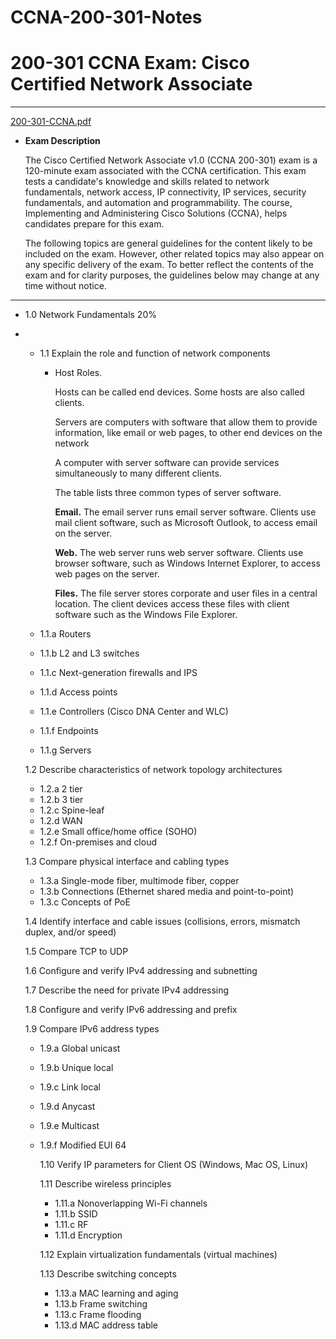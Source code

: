 # CCNA-200-301-Notes

# 200-301 CCNA Exam: Cisco Certified Network Associate
___
[200-301-CCNA.pdf](https://s3-us-west-2.amazonaws.com/secure.notion-static.com/d125e917-cdd3-4ff1-915e-299a8ef38464/200-301-CCNA.pdf)

- **Exam Description**



    The Cisco Certified Network Associate v1.0 (CCNA 200-301) exam is a 120-minute exam associated with the CCNA certification. This exam tests a candidate's knowledge and skills related to network fundamentals, network access, IP connectivity, IP services, security fundamentals, and automation and programmability. The course, Implementing and Administering Cisco Solutions (CCNA), helps candidates prepare for this exam.
    
    The following topics are general guidelines for the content likely to be included on the exam. However, other related topics may also appear on any specific delivery of the exam. To better reflect the contents of the exam and for clarity purposes, the guidelines below may change at any time without notice.
     
___

- 1.0 Network Fundamentals      20%
- 
    - 1.1 Explain the role and function of network components
  
        - Host Roles.
            
            Hosts can be called end devices. Some hosts are also called clients.
            
            Servers are computers with software that allow them to provide information, like email or web pages, to other end devices on the network
            
            A computer with server software can provide services simultaneously to many different clients.
            
            The table lists three common types of server software.

             **Email.**  The email server runs email server software. Clients use mail client software, such as Microsoft Outlook, to access email on the server.

             **Web.** The web server runs web server software. Clients use browser software, such as Windows Internet Explorer, to access web pages on the server.

             **Files.** The file server stores corporate and user files in a central location. The client devices access these files with client software such as the Windows File Explorer.

                   
            
        
    - 1.1.a Routers
    - 1.1.b L2 and L3 switches
    - 1.1.c Next-generation firewalls and IPS
    - 1.1.d Access points
    - 1.1.e Controllers (Cisco DNA Center and WLC)
    - 1.1.f Endpoints
    - 1.1.g Servers
        
    1.2 Describe characteristics of network topology architectures
        
    - 1.2.a 2 tier
    - 1.2.b 3 tier
    - 1.2.c Spine-leaf
    - 1.2.d WAN
    - 1.2.e Small office/home office (SOHO)
    - 1.2.f On-premises and cloud
        
    1.3 Compare physical interface and cabling types
        
    - 1.3.a Single-mode fiber, multimode fiber, copper
    - 1.3.b Connections (Ethernet shared media and point-to-point)
    - 1.3.c Concepts of PoE
       
    1.4 Identify interface and cable issues (collisions, errors, mismatch duplex, and/or speed)
        
    1.5 Compare TCP to UDP
        
    1.6 Configure and verify IPv4 addressing and subnetting
        
    1.7 Describe the need for private IPv4 addressing
        
    1.8 Configure and verify IPv6 addressing and prefix
        
    1.9 Compare IPv6 address types
        
    - 1.9.a Global unicast
    - 1.9.b Unique local
    - 1.9.c Link local
    - 1.9.d Anycast
    - 1.9.e Multicast
    - 1.9.f Modified EUI 64
        
        1.10 Verify IP parameters for Client OS (Windows, Mac OS, Linux)
        
        1.11 Describe wireless principles
        
        - 1.11.a Nonoverlapping Wi-Fi channels
        - 1.11.b SSID
        - 1.11.c RF
        - 1.11.d Encryption
        
        1.12 Explain virtualization fundamentals (virtual machines)
        
        1.13 Describe switching concepts
        
        - 1.13.a MAC learning and aging
        - 1.13.b Frame switching
        - 1.13.c Frame flooding
        - 1.13.d MAC address table

